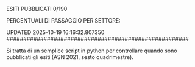 ESITI PUBBLICATI 0/190 

PERCENTUALI DI PASSAGGIO PER SETTORE:

UPDATED 2025-10-19 16:16:32.807350
###################################################### 

Si tratta di un semplice script in python per controllare quando sono pubblicati gli esiti (ASN 2021, sesto quadrimestre).

